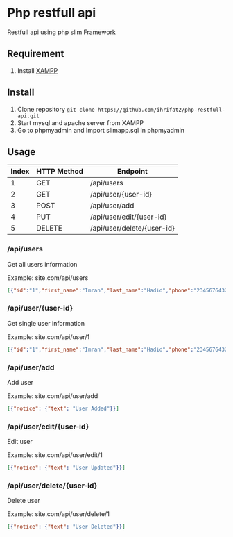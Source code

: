 # Php restfull api

Restfull api using php slim Framework

## Requirement

1. Install [XAMPP](https://www.apachefriends.org/index.html)

## Install 

1. Clone repository `git clone https://github.com/ihrifat2/php-restfull-api.git`
2. Start mysql and apache server from XAMPP
3. Go to phpmyadmin and Import slimapp.sql in phpmyadmin

## Usage

Index | HTTP Method | Endpoint
--------|--------|----------
1 | GET | /api/users
2 | GET | /api/user/{user-id}
3 | POST | /api/user/add
4 | PUT | /api/user/edit/{user-id}
5 | DELETE | /api/user/delete/{user-id}

### /api/users

Get all users information

Example: site.com/api/users

```json
[{"id":"1","first_name":"Imran","last_name":"Hadid","phone":"23456764321","email":"imran@hadid.com","address":"27 Dhanmondi","city":"Dhaka","state":"BD"},{"id":"2","first_name":"Peter","last_name":"Jhonson","phone":"56546454","email":"Peter@mail.com","address":"55 st","city":"Berlin","state":"GR"}]
```

### /api/user/{user-id}

Get single user information

Example: site.com/api/user/1

```json
[{"id":"1","first_name":"Imran","last_name":"Hadid","phone":"23456764321","email":"imran@hadid.com","address":"27 Dhanmondi","city":"Dhaka","state":"BD"}]
```

### /api/user/add

Add user

Example: site.com/api/user/add

```json
[{"notice": {"text": "User Added"}}]
```

### /api/user/edit/{user-id}

Edit user

Example: site.com/api/user/edit/1

```json
[{"notice": {"text": "User Updated"}}]
```


### /api/user/delete/{user-id}

Delete user

Example: site.com/api/user/delete/1

```json
[{"notice": {"text": "User Deleted"}}]
```
